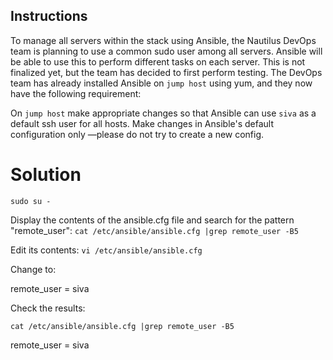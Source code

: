 ## Instructions

To manage all servers within the stack using Ansible, the Nautilus DevOps team is planning to use a common sudo user among all servers. Ansible will be able to use this to perform different tasks on each server. This is not finalized yet, but the team has decided to first perform testing. The DevOps team has already installed Ansible on `jump host` using yum, and they now have the following requirement:

On `jump host` make appropriate changes so that Ansible can use `siva` as a default ssh user for all hosts. Make changes in Ansible's default configuration only —please do not try to create a new config.

# Solution

`sudo su -`

Display the contents of the ansible.cfg file and search for the pattern "remote_user": `cat /etc/ansible/ansible.cfg |grep remote_user -B5`

Edit its contents: `vi /etc/ansible/ansible.cfg`

Change to:

remote_user = siva

Check the results:

`cat /etc/ansible/ansible.cfg |grep remote_user -B5`

remote_user = siva
